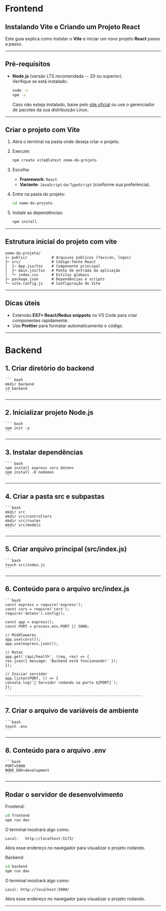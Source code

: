 # Frontend 

## Instalando Vite e Criando um Projeto React

Este guia explica como instalar o **Vite** e iniciar um novo projeto
**React** passo a passo.

------------------------------------------------------------------------

## Pré-requisitos

-   **Node.js** (versão LTS recomendada -- 20 ou superior).\
    Verifique se está instalado:

    ``` bash
    node -v
    npm -v
    ```

    Caso não esteja instalado, baixe pelo [site
    oficial](https://nodejs.org) ou use o gerenciador de pacotes da sua
    distribuição Linux.

------------------------------------------------------------------------

## Criar o projeto com Vite

1.  Abra o terminal na pasta onde deseja criar o projeto.

2.  Execute:

    ``` bash
    npm create vite@latest nome-do-projeto
    ```

3.  Escolha:

    -   **Framework**: `React`
    -   **Variante**: `JavaScript` ou `TypeScript` (conforme sua
        preferência).

4.  Entre na pasta do projeto:

    ``` bash
    cd nome-do-projeto
    ```

5.  Instale as dependências:

    ``` bash
    npm install
    ```

------------------------------------------------------------------------

## Estrutura inicial do projeto com vite 

    nome-do-projeto/
    ├─ public/           # Arquivos públicos (favicon, logos)
    ├─ src/              # Código-fonte React
    │  ├─ App.jsx/tsx    # Componente principal
    │  ├─ main.jsx/tsx   # Ponto de entrada da aplicação
    │  └─ index.css      # Estilos globais
    ├─ package.json      # Dependências e scripts
    └─ vite.config.js    # Configuração do Vite

------------------------------------------------------------------------

## Dicas úteis

-   Extensão **ES7+ React/Redux snippets** no VS Code para criar
    componentes rapidamente.
-   Use **Prettier** para formatar automaticamente o código.

------------------------------------------------------------------------

# Backend

## 1. Criar diretório do backend

    ``` bash
    mkdir backend
    cd backend
    ```
-------------------------------------------------------------------------

## 2. Inicializar projeto Node.js

    ``` bash
    npm init -y
    ```
--------------------------------------------------------------------------

## 3. Instalar dependências

    ``` bash
    npm install express cors dotenv
    npm install -D nodemon
    ```
--------------------------------------------------------------------------


## 4. Criar a pasta src e subpastas

    ```bash
    mkdir src
    mkdir src/controllers
    mkdir src/routes
    mkdir src/models
    ```

-------------------------------------------------------------------------

## 5. Criar arquivo principal (src/index.js)

    ```bash
    touch src/index.js
    ```

-------------------------------------------------------------------------

## 6. Conteúdo para o arquivo src/index.js
    ```bash
    const express = require('express');
    const cors = require('cors');
    require('dotenv').config();

    const app = express();
    const PORT = process.env.PORT || 5000;

    // Middlewares
    app.use(cors());
    app.use(express.json());

    // Rotas
    app.get('/api/health', (req, res) => {
    res.json({ message: 'Backend está funcionando!' });
    });

    // Iniciar servidor
    app.listen(PORT, () => {
    console.log(`🚀 Servidor rodando na porta ${PORT}`);
    });
    ```
    --------------------------------------------------------------

## 7. Criar o arquivo de variáveis de ambiente

    ```bash
    touch .env
    ```

----------------------------------------------------------------

## 8. Conteúdo para o arquivo .env

    ```bash
    PORT=5000
    NODE_ENV=development
    ```

------------------------------------------------------------------

## Rodar o servidor de desenvolvimento

Frontend:

``` bash
cd frontend
npm run dev
```

O terminal mostrará algo como:

    Local:   http://localhost:5173/

Abra esse endereço no navegador para visualizar o projeto rodando.

Backend:

``` bash
cd backend
npm run dev
```
O terminal mostrará algo como:

    Local: http://localhost:5000/

Abra esse endereço no navegador para visualizar o projeto rodando.


------------------------------------------------------------------------
